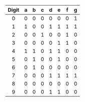 | **Digit** | **a** | **b** | **c** | **d** | **e** | **f** | **g** |
| :-: | :-: | :-: | :-: | :-: | :-: | :-: | :-: |
| 0 |  0 | 0 | 0 | 0 | 0 | 0 | 1 |
| 1 |  1 | 0 | 0 | 1 | 1 | 1 | 1 |
| 2 |  0 | 0 | 1 | 0 | 0 | 1 | 0 |
| 3 |  0 | 0 | 0 | 0 | 1 | 1 | 0 |
| 4 |  1 | 1 | 0 | 1 | 1 | 0 | 0 |
| 5 |  0 | 1 | 0 | 0 | 1 | 0 | 0 |
| 6 | 0 | 1 | 0 | 0 | 0 | 0 | 0 |
| 7 |  0 | 0 | 0 | 1 | 1 | 1 | 1 |
| 8 |  0 | 0 | 0 | 0 | 0 | 0 | 0 |
| 9 | 0 | 0 | 0 | 1 | 1 | 0 | 0 |
